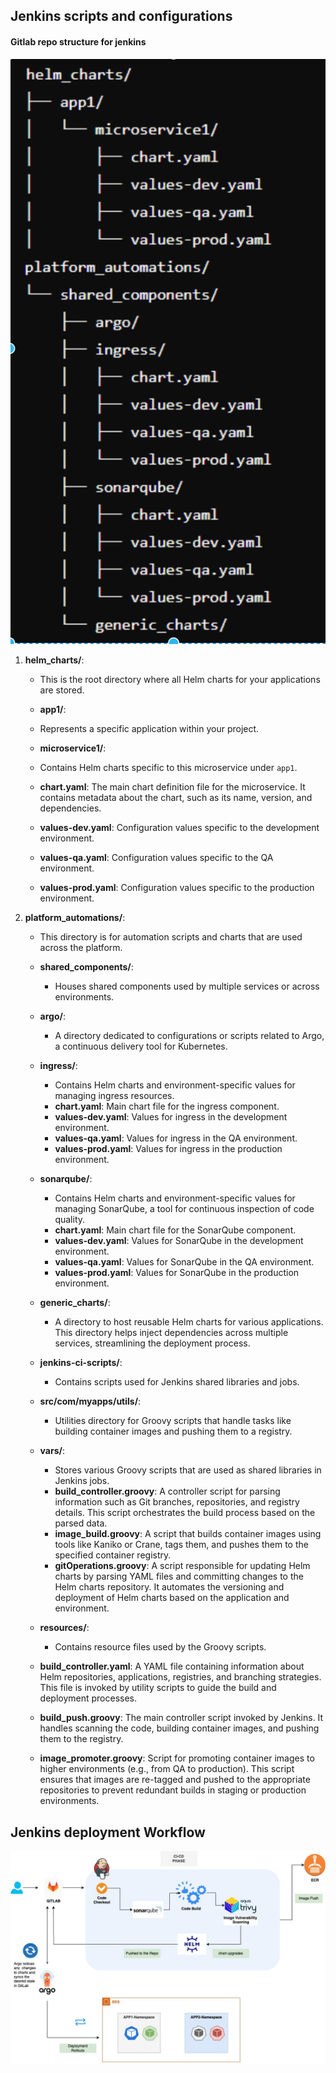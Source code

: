 
## Jenkins scripts and configurations
  

#### Gitlab repo structure for jenkins
  
![alt text](image.png)

1. **helm_charts/**:  
    - This is the root directory where all Helm charts for your applications are stored.  
    
    
    - **app1/**:  
    - Represents a specific application within your project.  
    
    - **microservice1/**:  
    - Contains Helm charts specific to this microservice under `app1`.  
    - **chart.yaml**: The main chart definition file for the microservice. It contains metadata about the chart, such as its name, version, and dependencies.  
    - **values-dev.yaml**: Configuration values specific to the development environment.  
    - **values-qa.yaml**: Configuration values specific to the QA environment.  
    - **values-prod.yaml**: Configuration values specific to the production environment.  
    
  
2. **platform_automations/**:  
    - This directory is for automation scripts and charts that are used across the platform.  
    
    - **shared_components/**:  
        - Houses shared components used by multiple services or across environments.  
        
    - **argo/**:  
        - A directory dedicated to configurations or scripts related to Argo, a continuous delivery tool for Kubernetes.  
  
  
    - **ingress/**:  
        - Contains Helm charts and environment-specific values for managing ingress resources.  
        - **chart.yaml**: Main chart file for the ingress component.  
        - **values-dev.yaml**: Values for ingress in the development environment.  
        - **values-qa.yaml**: Values for ingress in the QA environment.  
        - **values-prod.yaml**: Values for ingress in the production environment.  
  
  
    - **sonarqube/**:  
        - Contains Helm charts and environment-specific values for managing SonarQube, a tool for continuous inspection of code quality.  
        - **chart.yaml**: Main chart file for the SonarQube component.  
        - **values-dev.yaml**: Values for SonarQube in the development environment.  
        - **values-qa.yaml**: Values for SonarQube in the QA environment.  
        - **values-prod.yaml**: Values for SonarQube in the production environment.  
    
  
    - **generic_charts/**:  
        - A directory to host reusable Helm charts for various applications. This directory helps inject dependencies across multiple services, streamlining the deployment process.  
  
  
    - **jenkins-ci-scripts/**:  
        - Contains scripts used for Jenkins shared libraries and jobs.  
  
    - **src/com/myapps/utils/**:  
        - Utilities directory for Groovy scripts that handle tasks like building container images and pushing them to a registry.  
    
    - **vars/**:  
        - Stores various Groovy scripts that are used as shared libraries in Jenkins jobs.  
        - **build_controller.groovy**: A controller script for parsing information such as Git branches, repositories, and registry details. This script orchestrates the build process based on the parsed data.  
        - **image_build.groovy**: A script that builds container images using tools like Kaniko or Crane, tags them, and pushes them to the specified container registry.  
        - **gitOperations.groovy**: A script responsible for updating Helm charts by parsing YAML files and committing changes to the Helm charts repository. It automates the versioning and deployment of Helm charts based on the application and environment.  
  
  
    - **resources/**:  
        - Contains resource files used by the Groovy scripts.  
    - **build_controller.yaml**: A YAML file containing information about Helm repositories, applications, registries, and branching strategies. This file is invoked by utility scripts to guide the build and deployment processes.  
  
  
    - **build_push.groovy**: The main controller script invoked by Jenkins. It handles scanning the code, building container images, and pushing them to the registry.  
  
  
    - **image_promoter.groovy**: Script for promoting container images to higher environments (e.g., from QA to production). This script ensures that images are re-tagged and pushed to the appropriate repositories to prevent redundant builds in staging or production environments.


## Jenkins deployment Workflow

![alt text](platform-eng-LLD-deployment-WF.jpg)